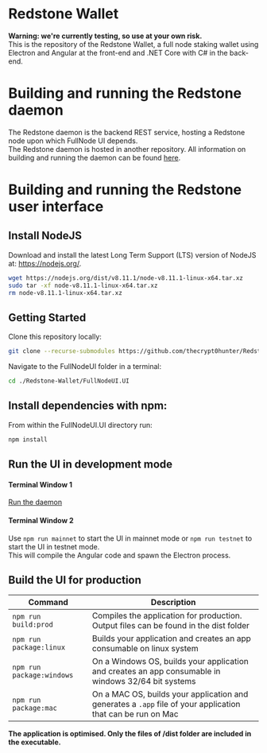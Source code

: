 # Redstone Wallet

__Warning: we're currently testing, so use at your own risk.__  
This is the repository of the Redstone Wallet, a full node staking wallet using Electron and Angular at the front-end and .NET Core with C# in the back-end.

# Building and running the Redstone daemon

The Redstone daemon is the backend REST service, hosting a Redstone node upon which FullNode UI depends.  
The Redstone daemon is hosted in another repository. All information on building and running the daemon can be found [here](https://github.com/spartacrypt/Redstone/blob/master/Documentation/getting-started.md).

# Building and running the Redstone user interface

## Install NodeJS

Download and install the latest Long Term Support (LTS) version of NodeJS at: https://nodejs.org/. 

``` bash
wget https://nodejs.org/dist/v8.11.1/node-v8.11.1-linux-x64.tar.xz
sudo tar -xf node-v8.11.1-linux-x64.tar.xz
rm node-v8.11.1-linux-x64.tar.xz
```

## Getting Started

Clone this repository locally:

``` bash
git clone --recurse-submodules https://github.com/thecrypt0hunter/Redstone-Wallet.git
```

Navigate to the FullNodeUI folder in a terminal:
``` bash
cd ./Redstone-Wallet/FullNodeUI.UI
```

## Install dependencies with npm:

From within the FullNodeUI.UI directory run:

``` bash
npm install
```

## Run the UI in development mode

#### Terminal Window 1
[Run the daemon](https://github.com/spartacrypt/Redstone/blob/master/Documentation/getting-started.md)  

#### Terminal Window 2
Use `npm run mainnet` to start the UI in mainnet mode or `npm run testnet` to start the UI in testnet mode.  
This will compile the Angular code and spawn the Electron process.

## Build the UI for production

|Command|Description|
|--|--|
|`npm run build:prod`| Compiles the application for production. Output files can be found in the dist folder |
|`npm run package:linux`| Builds your application and creates an app consumable on linux system |
|`npm run package:windows`| On a Windows OS, builds your application and creates an app consumable in windows 32/64 bit systems |
|`npm run package:mac`|  On a MAC OS, builds your application and generates a `.app` file of your application that can be run on Mac |

**The application is optimised. Only the files of /dist folder are included in the executable.**
